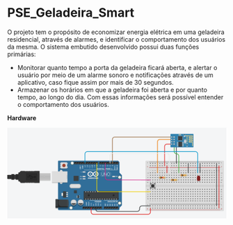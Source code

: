 # PSE_Geladeira_Smart

O projeto tem o propósito de economizar energia elétrica em uma geladeira residencial, através de alarmes, e identificar o comportamento dos usuários da mesma. O sistema embutido desenvolvido possui duas funções primárias:

- Monitorar quanto tempo a porta da geladeira ficará aberta, e alertar o usuário por meio
de um alarme sonoro e notificações através de um aplicativo, caso fique assim por mais
de 30 segundos.
- Armazenar os horários em que a geladeira foi aberta e por quanto tempo, ao longo do
dia. Com essas informações será possível entender o comportamento dos usuários.

**Hardware**

![alt text](https://github.com/mikedornas/PSE_Geladeira_Smart/blob/f677ce8a91d59ae8b4eea4821989dd1df2006ded/Figura%203.1%20-%20Circuito%20do%20ESP8266.png)

